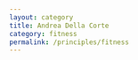 ```yaml
---
layout: category
title: Andrea Della Corte
category: fitness
permalink: /principles/fitness
---
```

